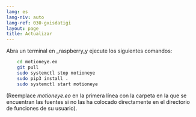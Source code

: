 ```yaml
---
lang: es
lang-niv: auto
lang-ref: 030-gxisdatigi
layout: page
title: Actualizar
---
```


Abra un terminal en _raspberry_y ejecute los siguientes comandos: 

```bash
    cd motioneye.eo
    git pull
    sudo systemctl stop motioneye
    sudo pip3 install .
    sudo systemctl start motioneye
```
(Reemplace _motioneye.eo_ en la primera línea con la carpeta en la que se encuentran las fuentes si no las ha colocado directamente en el directorio de funciones de su usuario).
